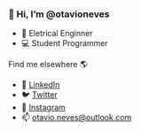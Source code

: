 ### 👋 Hi, I’m @otavioneves 

* 🚀 Eletrical Enginner
* 💻 Student Programmer

Find me elsewhere 🌎  
* 💼 [LinkedIn](www.linkedin.com/in/otavio-augusto-neves)
* :bird: [Twitter](https://twitter.com/otavioasneves)
* 📸 [Instagram](https://www.instagram.com/otavioasneves/) 
* 📫 <otavio.neves@outlook.com> 
